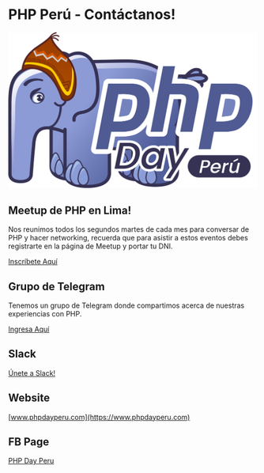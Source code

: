 # PHP Perú - Contáctanos!
![PHPPeruLogo](
https://github.com/PHPDayPeru/logos/blob/master/logo_phpday.png?raw=true)

## Meetup de PHP en Lima!

Nos reunimos todos los segundos martes de cada mes para conversar de PHP y hacer networking, recuerda que para asistir a estos eventos debes registrarte en la página de Meetup y portar tu DNI.

[Inscríbete Aquí](https://www.meetup.com/es/Meetup-de-PHP-en-Lima/)

## Grupo de Telegram

Tenemos un grupo de Telegram donde compartimos acerca de nuestras experiencias con PHP.

[Ingresa Aquí](https://t.me/phpperu)

## Slack

[Únete a Slack!](https://join.slack.com/t/fragote/shared_invite/enQtNjI0MzQzMjExODkxLWY1MWMyNTFlMDJjYjM0M2M1MTdkMDM3NzkzNTIxNjhmZGVhNGI2YmRiYzQ4M2ZlM2QzODU1NzA3OWUxZGIyNjY)

## Website

[www.phpdayperu.com](https://www.phpdayperu.com)

## FB Page

[PHP Day Peru](https://www.facebook.com/opensourcedayperu/)

